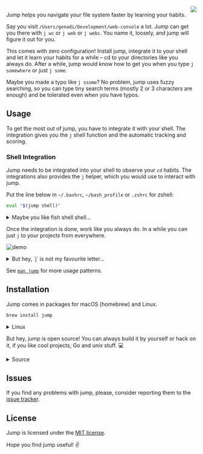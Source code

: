 <img align="right" src="https://github.com/gsamokovarov/jump/raw/master/assets/logo-light.png">

Jump helps you navigate your file system faster by learning your
habits.

Say you visit `/Users/genadi/Development/web-console` a lot. Jump can
get you there with `j wc` or `j web` or `j webc`. You name it,
loosely, and jump will figure it out for you.

This comes with zero configuration! Install jump, integrate it to your
shell and let it learn your habits for a while – cd to your
directories like you always do. After a while, jump would know how to
get you when you type `j somewhere` or just `j some`.

Maybe you made a typo like `j ssome`? No problem, jump uses fuzzy
searching, so you can type tiny search terms (mostly 2 or 3 characters
are enough) and be tolerated even when you have typos.

## Usage

To get the most out of jump, you have to integrate it with your shell. The
integration gives you the `j` shell function and the automatic tracking and
scoring.

### Shell Integration

Jump needs to be integrated into your shell to observe your `cd` habits. The integrations also provides the `j` helper, which you would use to interact with jump.

Put the line below in `~/.bashrc`,  `~/bash_profile` or `.zshrc` for
zshell:

```bash
eval "$(jump shell)"
```

<details>
<summary>Maybe you like fish shell shell...</summary>
Put the line below in `~/.config/fish/config.fish` for fish shell:

```fish
status --is-interactive; and . (jump shell | psub)
```
</details>

Once the integration is done, work like you always do. In a while you
can just `j` to your projects from everywhere.

![demo](https://raw.githubusercontent.com/gsamokovarov/jump/master/assets/demo.gif)

<details>
<summary>But hey, `j` is not my favourite letter...</summary>

This is fine,you can bind jump to `z`, with this:

```bash
eval "$(jump shell --bind=z)"
```

And now, you can use `jump` like `z dir` and it would work! This is
just an example, you can bind it to _anything_. If you are one of
those persons that likes to type, with their fingers:

```bash
eval "$(jump shell --bind=goto)"
```

Voila! `goto dir` becomes a thing. The possibilities are endless!
</details>

See [`man jump`][man] for more usage patterns.

## Installation

Jump comes in packages for macOS (homebrew) and Linux.

```bash
brew install jump
```

<details>
<summary>Linux</summary>

### Ubuntu/Debian

```bash
wget https://github.com/gsamokovarov/jump/releases/download/v0.10.0/jump_0.10.0_amd64.deb
sudo dpkg -i jump_0.10.0_amd64.deb
```


### Red Hat/Fedora

```bash
wget https://github.com/gsamokovarov/jump/releases/download/v0.10.0/jump-0.10.0-1.x86_64.rpm
sudo rpm -i jump-0.10.0-1.x86_64.rpm
```
</details>

But hey, jump is open source! You can always build it by yourself or hack on it, if you like
cool projects, Go and unix stuff. 💻

<details>
<summary>Source</summary>

You need a working [Go workspace].

```bash
go get github.com/gsamokovarov/jump
git clone https://github.com/gsamokovarov/jump
cd jump
make
mv jump ~/bin # Or /usr/local/bin, if ~/bin isn't in $PATH.
```
</details>

## Issues

If you find any problems with jump, please, consider reporting them to the
[issue tracker].

## License

Jump is licensed under the [MIT license].

Hope you find jump useful! ✌️

[man]: http://gsamokovarov.com/jump
[Go workspace]: https://golang.org/doc/code.html#Workspaces
[issue tracker]: https://github.com/gsamokovarov/jump/issues
[MIT license]: https://github.com/gsamokovarov/jump/blob/master/LICENSE.txt
